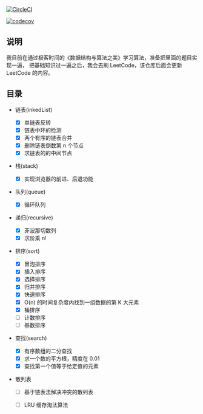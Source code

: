 

[![CircleCI](https://circleci.com/gh/mysteryven/algo.svg?style=svg)](https://circleci.com/gh/mysteryven/algo)

[![codecov](https://codecov.io/gh/mysteryven/algo/branch/master/graph/badge.svg)](https://codecov.io/gh/mysteryven/algo)

## 说明 

我目前在通过极客时间的《数据结构与算法之美》学习算法，准备把里面的题目实现一遍， 把基础知识过一遍之后，我会去刷 LeetCode，该仓库后面会更新 LeetCode 的内容。

## 目录

- 链表(inkedList)
  - [x] 单链表反转
  - [x] 链表中环的检测
  - [x] 两个有序的链表合并
  - [x] 删除链表倒数第 n 个节点
  - [x] 求链表的的中间节点

- 栈(stack)
  - [x] 实现浏览器的前进、后退功能

- 队列(queue)
  - [x] 循环队列

- 递归(recursive)
  - [x] 菲波那切数列
  - [x] 求阶乘 n!

- 排序(sort)

  - [x] 冒泡排序
  - [x] 插入排序
  - [x] 选择排序
  - [x] 归并排序
  - [x] 快速排序
  - [x] O(n) 的时间复杂度内找到一组数据的第 K 大元素
  - [x] 桶排序
  - [ ] 计数排序
  - [ ] 基数排序

- 查找(search)
  - [x] 有序数组的二分查找
  - [x] 求一个数的平方根，精度在 0.01
  - [x] 查找第一个值等于给定值的元素

- 散列表
  - [ ] 基于链表法解决冲突的散列表
  - [ ] LRU 缓存淘汰算法




